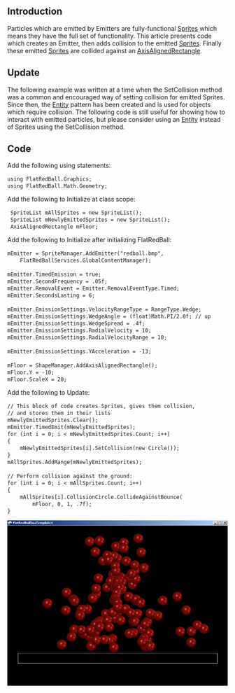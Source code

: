 ## Introduction

Particles which are emitted by Emitters are fully-functional [Sprites](/frb/docs/index.php?title=FlatRedBall.Sprite "FlatRedBall.Sprite") which means they have the full set of functionality. This article presents code which creates an Emitter, then adds collision to the emitted [Sprites](/frb/docs/index.php?title=FlatRedBall.Sprite "FlatRedBall.Sprite"). Finally these emitted [Sprites](/frb/docs/index.php?title=FlatRedBall.Sprite "FlatRedBall.Sprite") are collided against an [AxisAlignedRectangle](/frb/docs/index.php?title=FlatRedBall.Math.Geometry.AxisAlignedRectangle "FlatRedBall.Math.Geometry.AxisAlignedRectangle").

## Update

The following example was written at a time when the SetCollision method was a common and encouraged way of setting collision for emitted Sprites. Since then, the [Entity](/frb/docs/index.php?title=Entity "Entity") pattern has been created and is used for objects which require collision. The following code is still useful for showing how to interact with emitted particles, but please consider using an [Entity](/frb/docs/index.php?title=Entity "Entity") instead of Sprites using the SetCollision method.

## Code

Add the following using statements:

    using FlatRedBall.Graphics;
    using FlatRedBall.Math.Geometry;

Add the following to Initialize at class scope:

     SpriteList mAllSprites = new SpriteList();
     SpriteList mNewlyEmittedSprites = new SpriteList();
     AxisAlignedRectangle mFloor;

Add the following to Initialize after initializing FlatRedBall:

    mEmitter = SpriteManager.AddEmitter("redball.bmp",
        FlatRedBallServices.GlobalContentManager);

    mEmitter.TimedEmission = true;
    mEmitter.SecondFrequency = .05f;
    mEmitter.RemovalEvent = Emitter.RemovalEventType.Timed;
    mEmitter.SecondsLasting = 6;

    mEmitter.EmissionSettings.VelocityRangeType = RangeType.Wedge;
    mEmitter.EmissionSettings.WedgeAngle = (float)Math.PI/2.0f; // up
    mEmitter.EmissionSettings.WedgeSpread = .4f;
    mEmitter.EmissionSettings.RadialVelocity = 10;
    mEmitter.EmissionSettings.RadialVelocityRange = 10;

    mEmitter.EmissionSettings.YAcceleration = -13;

    mFloor = ShapeManager.AddAxisAlignedRectangle();
    mFloor.Y = -10;
    mFloor.ScaleX = 20;

Add the following to Update:

    // This block of code creates Sprites, gives them collision,
    // and stores them in their lists
    mNewlyEmittedSprites.Clear();
    mEmitter.TimedEmit(mNewlyEmittedSprites);
    for (int i = 0; i < mNewlyEmittedSprites.Count; i++)
    {
        mNewlyEmittedSprites[i].SetCollision(new Circle());
    }
    mAllSprites.AddRange(mNewlyEmittedSprites);

    // Perform collision against the ground:
    for (int i = 0; i < mAllSprites.Count; i++)
    {
        mAllSprites[i].CollisionCircle.CollideAgainstBounce(
            mFloor, 0, 1, .7f);
    }

![EmitterWithCollision.png](/media/migrated_media-EmitterWithCollision.png)
